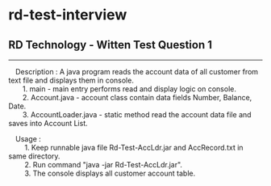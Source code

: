 # rd-test-interview
<h2 align=centre> RD Technology - Witten Test Question 1 </h2>
<hr></hr>
<body>
  <p align=left>
    &emsp;Description : A java program reads the account data of all customer from text file and displays them in console.<br>
    &emsp;&emsp;1. main - main entry performs read and display logic on console.<br>
    &emsp;&emsp;2. Account.java - account class contain data fields Number, Balance, Date.<br>
    &emsp;&emsp;3. AccountLoader.java - static method read the account data file and saves into Account List.<br>
  </p>
  <p align=left>
    &emsp;Usage : <br>
    &emsp;&emsp; 1. Keep runnable java file Rd-Test-AccLdr.jar and AccRecord.txt in same directory.<br>
    &emsp;&emsp; 2. Run command "java -jar Rd-Test-AccLdr.jar".</br>
    &emsp;&emsp; 3. The console displays all customer account table.<br>
  </p>
